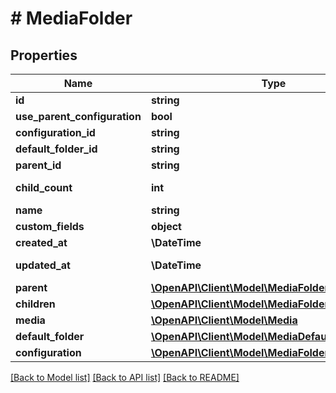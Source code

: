 # # MediaFolder

## Properties

Name | Type | Description | Notes
------------ | ------------- | ------------- | -------------
**id** | **string** |  | [optional]
**use_parent_configuration** | **bool** |  | [optional]
**configuration_id** | **string** |  |
**default_folder_id** | **string** |  | [optional]
**parent_id** | **string** |  | [optional]
**child_count** | **int** |  | [optional] [readonly]
**name** | **string** |  |
**custom_fields** | **object** |  | [optional]
**created_at** | **\DateTime** |  | [readonly]
**updated_at** | **\DateTime** |  | [optional] [readonly]
**parent** | [**\OpenAPI\Client\Model\MediaFolder**](MediaFolder.md) |  | [optional]
**children** | [**\OpenAPI\Client\Model\MediaFolder**](MediaFolder.md) |  | [optional]
**media** | [**\OpenAPI\Client\Model\Media**](Media.md) |  | [optional]
**default_folder** | [**\OpenAPI\Client\Model\MediaDefaultFolder**](MediaDefaultFolder.md) |  | [optional]
**configuration** | [**\OpenAPI\Client\Model\MediaFolderConfiguration**](MediaFolderConfiguration.md) |  | [optional]

[[Back to Model list]](../../README.md#models) [[Back to API list]](../../README.md#endpoints) [[Back to README]](../../README.md)
